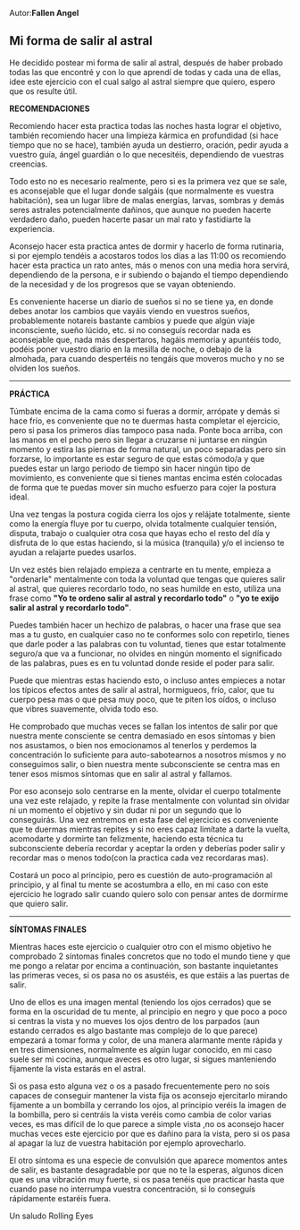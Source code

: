 Autor:**Fallen Angel**

## Mi forma de salir al astral

He decidido postear mi forma de salir al astral, después de haber probado todas las que encontré y con lo que aprendí de todas y cada una de ellas, idee este ejercicio con el cual salgo al astral siempre que quiero, espero que os resulte útil.


**RECOMENDACIONES**

Recomiendo hacer esta practica todas las noches hasta lograr el objetivo, también recomiendo hacer una limpieza kármica en profundidad (si hace tiempo que no se hace), también ayuda un destierro, oración, pedir ayuda a vuestro guía, ángel guardián o lo que necesitéis, dependiendo de vuestras creencias.

Todo esto no es necesario realmente, pero si es la primera vez que se sale, es aconsejable que el lugar donde salgáis (que normalmente es vuestra habitación), sea un lugar libre de malas energías, larvas, sombras y demás seres astrales potencialmente dañinos, que aunque no pueden hacerte verdadero daño, pueden hacerte pasar un mal rato y fastidiarte la experiencia.

Aconsejo hacer esta practica antes de dormir y hacerlo de forma rutinaria, si por ejemplo tendéis a acostaros todos los días a las 11:00 os recomiendo hacer esta practica un rato antes, más o menos con una media hora servirá, dependiendo de la persona, e ir subiendo o bajando el tiempo dependiendo de la necesidad y de los progresos que se vayan obteniendo.

Es conveniente hacerse un diario de sueños si no se tiene ya, en donde debes anotar los cambios que vayáis viendo en vuestros sueños, probablemente notareis bastante cambios y puede que algún viaje inconsciente, sueño lúcido, etc. si no conseguís recordar nada es aconsejable que, nada más despertaros, hagáis memoria y apuntéis todo, podéis poner vuestro diario en la mesilla de noche, o debajo de la almohada, para cuando despertéis no tengáis que moveros mucho y no se olviden los sueños.

<hr/>

**PRÁCTICA**

Túmbate encima de la cama como si fueras a dormir, arrópate y demás si hace frío, es conveniente que no te duermas hasta completar el ejercicio, pero si pasa los primeros días tampoco pasa nada. Ponte boca arriba, con las manos en el pecho pero sin llegar a cruzarse ni juntarse en ningún momento y estira las piernas de forma natural, un poco separadas pero sin forzarse, lo importante es estar seguro de que estas cómodo/a y que puedes estar un largo periodo de tiempo sin hacer ningún tipo de movimiento, es conveniente que si tienes mantas encima estén colocadas de forma que te puedas mover sin mucho esfuerzo para cojer la postura ideal.

Una vez tengas la postura cogida cierra los ojos y relájate totalmente, siente como la energía fluye por tu cuerpo, olvida totalmente cualquier tensión, disputa, trabajo o cualquier otra cosa que hayas echo el resto del día y disfruta de lo que estas haciendo, si la música (tranquila) y/o el incienso te ayudan a relajarte puedes usarlos.

Un vez estés bien relajado empieza a centrarte en tu mente, empieza a "ordenarle" mentalmente con toda la voluntad que tengas que quieres salir al astral, que quieres recordarlo todo, no seas humilde en esto, utiliza una frase como **"Yo te ordeno salir al astral y recordarlo todo"** o **"yo te exijo salir al astral y recordarlo todo"**.

Puedes también hacer un hechizo de palabras, o hacer una frase que sea mas a tu gusto, en cualquier caso no te conformes solo con repetirlo, tienes que darle poder a las palabras con tu voluntad, tienes que estar totalmente seguro/a que va a funcionar, no olvides en ningún momento el significado de las palabras, pues es en tu voluntad donde reside el poder para salir.

Puede que mientras estas haciendo esto, o incluso antes empieces a notar los típicos efectos antes de salir al astral, hormigueos, frío, calor, que tu cuerpo pesa mas o que pesa muy poco, que te piten los oídos, o incluso que vibres suavemente, olvida todo eso.

He comprobado que muchas veces se fallan los intentos de salir por que nuestra mente consciente se centra demasiado en esos síntomas y bien nos asustamos, o bien nos emocionamos al tenerlos y perdemos la concentración lo suficiente para auto-sabotearnos a nosotros mismos y no conseguimos salir, o bien nuestra mente subconsciente se centra mas en tener esos mismos síntomas que en salir al astral y fallamos.

Por eso aconsejo solo centrarse en la mente, olvidar el cuerpo totalmente una vez este relajado, y repite la frase mentalmente con voluntad sin olvidar ni un momento el objetivo y sin dudar ni por un segundo que lo conseguirás.
Una vez entremos en esta fase del ejercicio es conveniente que te duermas mientras repites y si no eres capaz limítate a darte la vuelta, acomodarte y dormirte tan felizmente, haciendo esta técnica tu subconsciente debería recordar y aceptar la orden y deberías poder salir y recordar mas o menos todo(con la practica cada vez recordaras mas).

Costará un poco al principio, pero es cuestión de auto-programación al principio, y al final tu mente se acostumbra a ello, en mi caso con este ejercicio he logrado salir cuando quiero solo con pensar antes de dormirme que quiero salir.

<hr/>

**SÍNTOMAS FINALES**

Mientras haces este ejercicio o cualquier otro con el mismo objetivo he comprobado 2 síntomas finales concretos que no todo el mundo tiene y que me pongo a relatar por encima a continuación, son bastante inquietantes las primeras veces, si os pasa no os asustéis, es que estáis a las puertas de salir.

Uno de ellos es una imagen mental (teniendo los ojos cerrados) que se forma en la oscuridad de tu mente, al principio en negro y que poco a poco si centras la vista y no mueves los ojos dentro de los parpados (aun estando cerrados es algo bastante mas complejo de lo que parece) empezará a tomar forma y color, de una manera alarmante mente rápida y en tres dimensiones, normalmente es algún lugar conocido, en mi caso suele ser mi cocina, aunque aveces es otro lugar, si sigues manteniendo fijamente la vista estarás en el astral.

Si os pasa esto alguna vez o os a pasado frecuentemente pero no sois capaces de conseguir mantener la vista fija os aconsejo ejercitarlo mirando fijamente a un bombilla y cerrando los ojos, al principio veréis la imagen de la bombilla, pero si centráis la vista veréis como cambia de color varias veces, es mas difícil de lo que parece a simple vista ,no os aconsejo hacer muchas veces este ejercicio por que es dañino para la vista, pero si os pasa al apagar la luz de vuestra habitación por ejemplo aprovecharlo.

El otro síntoma es una especie de convulsión que aparece momentos antes de salir, es bastante desagradable por que no te la esperas, algunos dicen que es una vibración muy fuerte, si os pasa tenéis que practicar hasta que cuando pase no interrumpa vuestra concentración, si lo conseguís rápidamente estaréis fuera.

Un saludo  Rolling Eyes
